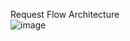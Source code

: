 Request Flow Architecture
<br/>
![image](https://github.com/user-attachments/assets/99217a08-1db7-451d-b92c-c041aa748eb6)
